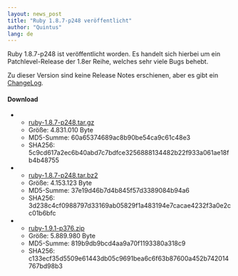 ```yaml
---
layout: news_post
title: "Ruby 1.8.7-p248 veröffentlicht"
author: "Quintus"
lang: de
---
```


Ruby 1.8.7-p248 ist veröffentlicht worden. Es handelt sich hierbei um
ein Patchlevel-Release der 1.8er Reihe, welches sehr viele Bugs behebt.

Zu dieser Version sind keine Release Notes erschienen, aber es gibt ein
[ChangeLog][1].

#### Download

* * [ruby-1.8.7-p248.tar.gz][2]
  * Größe: 4.831.010 Byte
  * MD5-Summe: 60a65374689ac8b90be54ca9c61c48e3
  * SHA256:
    5c9cd617a2ec6b40abd7c7bdfce3256888134482b22f933a061ae18fb4b48755

* * [ruby-1.8.7-p248.tar.bz2][3]
  * Größe: 4.153.123 Byte
  * MD5-Summe: 37e19d46b7d4b845f57d3389084b94a6
  * SHA256:
    3d238c4cf0988797d33169ab05829f1a483194e7cacae4232f3a0e2cc01b6bfc

* * [ruby-1.9.1-p376.zip][4]
  * Größe: 5.889.980 Byte
  * MD5-Summe: 819b9db9bcd4aa9a70f1193380a318c9
  * SHA256:
    c133ecf35d5509e61443db05c9691bea6c6f63b87600a452b742014767bd98b3



[1]: http://svn.ruby-lang.org/cgi-bin/viewvc.cgi/tags/v1_8_7_248/ChangeLog
[2]: ftp://ftp.ruby-lang.org/pub/ruby/1.8/ruby-1.8.7-p248.tar.gz
[3]: ftp://ftp.ruby-lang.org/pub/ruby/1.8/ruby-1.8.7-p248.tar.bz2
[4]: ftp://ftp.ruby-lang.org/pub/ruby/1.8/ruby-1.8.7-p248.zip
